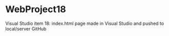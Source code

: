 # WebProject18
Visual Studio item 18: index.html page made in Visual Studio and pushed to local/server GitHub
